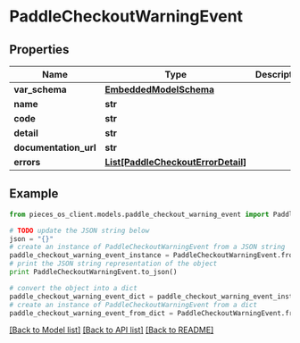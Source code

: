 # PaddleCheckoutWarningEvent


## Properties
Name | Type | Description | Notes
------------ | ------------- | ------------- | -------------
**var_schema** | [**EmbeddedModelSchema**](EmbeddedModelSchema.md) |  | [optional] 
**name** | **str** |  | 
**code** | **str** |  | [optional] 
**detail** | **str** |  | [optional] 
**documentation_url** | **str** |  | [optional] 
**errors** | [**List[PaddleCheckoutErrorDetail]**](PaddleCheckoutErrorDetail.md) |  | [optional] 

## Example

```python
from pieces_os_client.models.paddle_checkout_warning_event import PaddleCheckoutWarningEvent

# TODO update the JSON string below
json = "{}"
# create an instance of PaddleCheckoutWarningEvent from a JSON string
paddle_checkout_warning_event_instance = PaddleCheckoutWarningEvent.from_json(json)
# print the JSON string representation of the object
print PaddleCheckoutWarningEvent.to_json()

# convert the object into a dict
paddle_checkout_warning_event_dict = paddle_checkout_warning_event_instance.to_dict()
# create an instance of PaddleCheckoutWarningEvent from a dict
paddle_checkout_warning_event_from_dict = PaddleCheckoutWarningEvent.from_dict(paddle_checkout_warning_event_dict)
```
[[Back to Model list]](../README.md#documentation-for-models) [[Back to API list]](../README.md#documentation-for-api-endpoints) [[Back to README]](../README.md)


